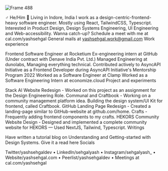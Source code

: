 
![Frame 488](https://github.com/yussuffffff/yussuffffff/assets/141109899/895908f4-af10-442e-a03f-3d6d7d4943c0)

♂ He/Him 📍 Living in Indore, India
I work as a design-centric-frontend-heavy software engineer. Mostly using React, TailwindCSS, Typescript.
Interested in Product Design, Design Systems Engineering, UI Engineering and Web-accessibility.
Wanna catch-up? Schedule a meet with me at cal.com/yashsehgal
General mails at yashsehgal.work@gmail.com
Work experience

Frontend Software Engineer at Rocketium
Ex-engineering intern at GitHub (Under contract with Denave India Pvt. Ltd.)
Managed Engineering at dunolabs, Managing everything technical.
Contributed actively to AsyncAPI Initiative as a Frontend Developer during AsyncAPI Initiative's Mentorship Program 2022
Worked as a Software Engineer at Clamp
Worked as a Software Engineering Intern at economize.cloud
Project and experiments

Stack AI Website Redesign - Worked on this project as an assignment for the Design Engineering Role.
Communal and Craftbook - Working on a community management platform idea. Building the design system/UI Kit for frontend, called Craftbook.
GitHub Landing Page Redesign - Created a landing-page similar to GitHub-website at github.com/home.
Crafts - Frequently adding frontend components to my crafts.
HEKORS Community Website Design - Designed and implemented a complete community website for HEKORS — Used NextJS, Tailwind, Typescript.
Writings

Have written a tutorial blog on Understanding and Getting-started with Design Systems. Give it a read here
Socials

Twitter/yashsehgaldev • LinkedIn/sehgalyash • Instagram/sehgalyash_ • Website/yashsehgal.com • Peerlist/yashsehgaldev • Meetings at cal.com/yashsehgal
